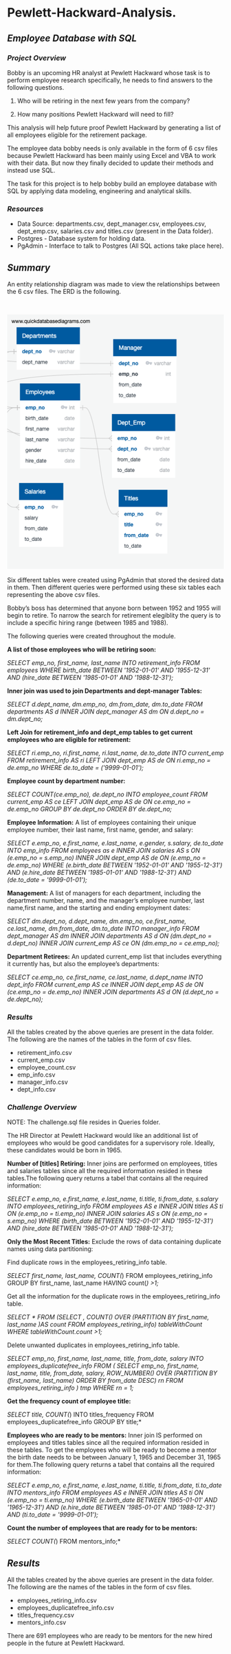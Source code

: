 # Pewlett-Hackward-Analysis.
 ## *Employee Database with SQL*

 ### *Project Overview*

 Bobby is an upcoming HR analyst at Pewlett Hackward whose task is to perform employee research specifically, he needs to find answers to the following questions.

1) Who will be retiring in the next few years from the company? 

2) How many positions Pewlett Hackward will need to fill?

This analysis will help future proof Pewlett Hackward by generating a list of all employees eligible for the retirement package.
 
 The employee data bobby needs is only available in the form of 6 csv files because Pewlett Hackward has been mainly using Excel and VBA to work with their data. But now they finally decided to update their methods and instead use SQL.

The task for this project is to help bobby build an employee database with SQL by applying data modeling, engineering and analytical skills.  

### *Resources*

* Data Source: departments.csv, dept_manager.csv, employees.csv, dept_emp.csv, salaries.csv and titles.csv (present in the Data folder).
* Postgres - Database system for holding data.
* PgAdmin - Interface to talk to Postgres (All SQL actions take place here). 

## *Summary*

An entity relationship diagram was made to view the relationships between the 6 csv files. The ERD is the following. 

<br>

![](EmployeeDB.png)

Six different tables were created using PgAdmin that stored the desired data in them. Then different queries were performed using these six tables each representing the above csv files. 

Bobby’s boss has determined that anyone born between 1952 and 1955 will begin to retire. To narrow the search for retirement elegiblity the query is to include a specific hiring range (between 1985 and 1988). 

The following queries were created throughout the module. 

 **A list of those employees who will be retiring soon:**

*SELECT emp_no, first_name, last_name
INTO retirement_info
FROM employees
WHERE birth_date BETWEEN '1952-01-01' AND '1955-12-31'
AND (hire_date BETWEEN '1985-01-01' AND '1988-12-31');*

**Inner join was used to join Departments and dept-manager Tables:**

*SELECT d.dept_name,
     dm.emp_no,
     dm.from_date,
     dm.to_date
FROM departments AS d
INNER JOIN dept_manager AS dm
ON d.dept_no = dm.dept_no;* 

**Left Join for retirement_info and dept_emp tables to get current employees who are eligible for retirement:**

*SELECT ri.emp_no,
     ri.first_name,
	 ri.last_name,
	 de.to_date
INTO current_emp
FROM retirement_info AS ri
LEFT JOIN dept_emp AS de
ON ri.emp_no = de.emp_no
WHERE de.to_date = ('9999-01-01');*

**Employee count by department number:**

*SELECT COUNT(ce.emp_no), de.dept_no
INTO employee_count
FROM current_emp AS ce
LEFT JOIN dept_emp AS de
ON ce.emp_no = de.emp_no
GROUP BY de.dept_no
ORDER BY de.dept_no;* 

**Employee Information:** A list of employees containing their unique employee  number, their last name, first name, gender, and salary: 

*SELECT e.emp_no,
	 e.first_name, 
	 e.last_name, 
	 e.gender, 
	 s.salary, 
	 de.to_date
INTO emp_info
FROM employees as e
INNER JOIN salaries AS s
ON (e.emp_no = s.emp_no)
INNER JOIN dept_emp AS de
ON (e.emp_no = de.emp_no)
WHERE (e.birth_date BETWEEN '1952-01-01' AND '1955-12-31')
AND (e.hire_date BETWEEN '1985-01-01' AND '1988-12-31')
AND (de.to_date = '9999-01-01');*

**Management:** A list of managers for each department, including the department number, name, and the manager’s employee number, last name,first name, and the starting and ending employment dates: 

*SELECT dm.dept_no,
     d.dept_name,
	 dm.emp_no,
	 ce.first_name, 
	 ce.last_name,
	 dm.from_date,
	 dm.to_date
INTO manager_info
FROM dept_manager AS dm
INNER JOIN departments AS d
     ON (dm.dept_no = d.dept_no)
INNER JOIN current_emp AS ce
     ON (dm.emp_no = ce.emp_no);*

**Department Retirees:** An updated current_emp list that includes everything it currently has, but also the employee’s departments:

*SELECT ce.emp_no,
	 ce.first_name,
	 ce.last_name,
	 d.dept_name
INTO dept_info
FROM current_emp AS ce
INNER JOIN dept_emp AS de
ON (ce.emp_no = de.emp_no)
INNER JOIN departments AS d
ON (d.dept_no = de.dept_no);* 

### *Results*

All the tables created by the above queries are present in the data folder. The following are the names of the tables in the form of csv files.

* retirement_info.csv
* current_emp.csv 
* employee_count.csv 
* emp_info.csv
* manager_info.csv
* dept_info.csv

### *Challenge Overview*

NOTE: The challenge.sql file resides in Queries folder. 

The HR Director at Pewlett Hackward  would like an additional list of employees who would be good candidates for a supervisory role. Ideally, these candidates would be born in 1965.

**Number of [titles] Retiring:** Inner joins are performed on employees, titles and salaries tables since all the required information resided in these tables.The following query returns a tabel that contains all the required information:

*SELECT e.emp_no,
	 e.first_name,
	 e.last_name,
	 ti.title,
	 ti.from_date,
	 s.salary
INTO employees_retiring_info
FROM employees AS e
INNER JOIN titles AS ti
ON (e.emp_no = ti.emp_no)
INNER JOIN salaries AS s
ON (e.emp_no = s.emp_no)
WHERE (birth_date BETWEEN '1952-01-01' AND '1955-12-31')
AND (hire_date BETWEEN '1985-01-01' AND '1988-12-31');*

**Only the Most Recent Titles:** Exclude the rows of data containing duplicate names using data partitioning:

Find duplicate rows in the employees_retiring_info table.

*SELECT first_name, 
	 last_name,
	 COUNT(*)
FROM employees_retiring_info
GROUP BY
	 first_name,
	 last_name
HAVING count(*) >1;*

Get all the information for the duplicate rows in the employees_retiring_info table.

*SELECT * FROM 
	 (SELECT *, COUNT(*)
	 OVER (PARTITION BY
		  first_name,
		  last_name
		  )AS count
	 FROM employees_retiring_info) tableWithCount
	 WHERE tableWithCount.count >1;*

Delete unwanted duplicates in employees_retiring_info table.

*SELECT emp_no,
	 first_name,
	 last_name,
	 title,
	 from_date,
	 salary
INTO employees_duplicatefree_info
FROM ( SELECT emp_no,
	 first_name,
	 last_name,
	 title,
	 from_date,
	 salary,
	 ROW_NUMBER() OVER
	 (PARTITION BY (first_name, last_name) ORDER BY from_date DESC) rn
	  FROM employees_retiring_info
	 ) tmp WHERE rn = 1;*

**Get the frequency count of employee title:**

*SELECT title, 
COUNT(*) 
INTO titles_frequency
FROM employees_duplicatefree_info
GROUP BY title;*

**Employees who are ready to be mentors:** Inner join IS performed on employees and titles tables since all the required information resided in these tables. To get the employees who will be ready to become a mentor the birth date needs to be between January 1, 1965 and December 31, 1965 for them.The following query returns a tabel that contains all the required information:


*SELECT e.emp_no,
	 e.first_name,
	 e.last_name,
	 ti.title,
	 ti.from_date,
	 ti.to_date
INTO mentors_info
FROM employees AS e
INNER JOIN titles AS ti
ON (e.emp_no = ti.emp_no)
WHERE (e.birth_date BETWEEN '1965-01-01' AND '1965-12-31')
AND (e.hire_date BETWEEN '1985-01-01' AND '1988-12-31')
AND (ti.to_date = '9999-01-01');* 

**Count the number of employees that are ready for to be mentors:**

*SELECT COUNT(*) FROM mentors_info;*

## *Results*

All the tables created by the above queries are present in the data folder. The following are the names of the tables in the form of csv files. 

* employees_retiring_info.csv
* employees_duplicatefree_info.csv
* titles_frequency.csv
* mentors_info.csv

There are 691 employees who are ready to be mentors for the new hired people in the future at Pewlett Hackward.








